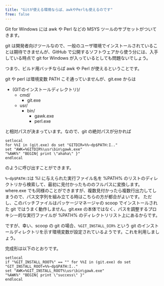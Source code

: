 ```yaml
---
title: "Gitが使える環境ならば、awkやPerlも使えるのです"
free: false
---
```


Git for Windows には awk や Perl などの MSYS ツールのサブセットがついてきます。

git は開発者向けツールなので、一般のユーザ環境でインストールされていることは期待できませんが、GitHub で公開するソフトウェアから使う分には、入手している時点で git for Windows が入っているとしても問題ないでしょう。

つまり、ビルド用バッチならば awk や Perl が使えるということです。

git や perl は環境変数 PATH こそ通っていませんが、git.exe からは

- (GITのインストールディレクトリ)/
    - cmd/
        - git.exe
    - usr/
        - bin/
            - gawk.exe
            - perl.exe

と相対パスが決まっています。なので、git の絶対パスが分かれば

```
setlocal
for %%I in (git.exe) do set "GITDIR=%%~dp$PATH:I.."
set "AWK=%GITDIR%\usr\bin\gawk.exe"
"%AWK%" "BEGIN{ print \"ahaha\" }"
endlocal
```

のように呼び出すことができます。

`%~dp$PATH:I`は %I に与えられた実行ファイル名を %PATH% のリストのディレクトリから検索して、最初に見付かったもののフルパスに変換します。where.exe でも同様のことができますが、複数見付かったら複数行出力してしまうので、パス文字列を組み立てる時はこちらの方が都合がよいです。
ただし、このバッチファイルはパッケージマネージャの scoop でインストールされた git ではうまく動作しません。git.exe の本体ではなく、パスを調整するプロキシー的な実行ファイルが %PATH% のディレクトリリスト上にあるからです。

ですが、幸い、scoop の git の場合、`%GIT_INSTALL_DIR%` という git のインストールディレクトリを示す環境変数が設定されているようです。これを利用しましょう。

完成形は以下のとおりです。

```
setlocal
if "%GIT_INSTALL_ROOT%" == "" for %%I in (git.exe) do set "GIT_INSTALL_ROOT=%%~dp$PATH:I.."
set "AWK=%GIT_INSTALL_ROOT%\usr\bin\gawk.exe"
"%AWK%" "BEGIN{ print \"success\" }"
endlocal
```

